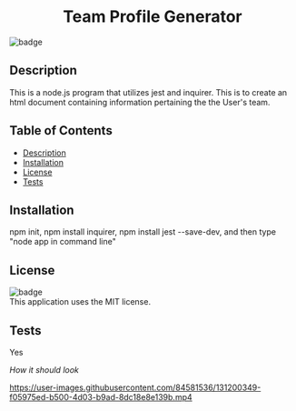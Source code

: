   <h1 align="center">Team Profile Generator</h1>

  ![badge](https://img.shields.io/badge/license-MIT-blue)<br>

  ## Description
  This is a node.js program that utilizes jest and inquirer. This is to create an html document containing information pertaining the the User's team. 

  ## Table of Contents
  - [Description](#description)
  - [Installation](#installation)
  - [License](#license)
  - [Tests](#tests)

  ## Installation
  npm init, npm install inquirer, npm install jest --save-dev, and then type "node app in command line"

  ## License
  ![badge](https://img.shields.io/badge/license-MIT-blue)<br>
 This application uses the MIT license.

## Tests
Yes

*How it should look*

https://user-images.githubusercontent.com/84581536/131200349-f05975ed-b500-4d03-b9ad-8dc18e8e139b.mp4



